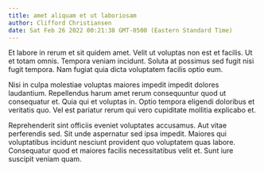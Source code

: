 ```yaml
---
title: amet aliquam et ut laboriosam
author: Clifford Christiansen
date: Sat Feb 26 2022 00:21:38 GMT-0500 (Eastern Standard Time)
---
```

Et labore in rerum et sit quidem amet. Velit ut voluptas non est et facilis. Ut et totam omnis. Tempora veniam incidunt. Soluta at possimus sed fugit nisi fugit tempora. Nam fugiat quia dicta voluptatem facilis optio eum.

 Nisi in culpa molestiae voluptas maiores impedit impedit dolores laudantium. Repellendus harum amet rerum consequuntur quod ut consequatur et. Quia qui et voluptas in. Optio tempora eligendi doloribus et veritatis quo. Vel est pariatur rerum qui vero cupiditate mollitia explicabo et.

 Reprehenderit sint officiis eveniet voluptates accusamus. Aut vitae perferendis sed. Sit unde aspernatur sed ipsa impedit. Maiores qui voluptatibus incidunt nesciunt provident quo voluptatem quas labore. Consequatur quod et maiores facilis necessitatibus velit et. Sunt iure suscipit veniam quam.